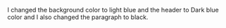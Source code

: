 I changed the background color to light blue and the header to Dark blue color and I also changed the paragraph to black.
